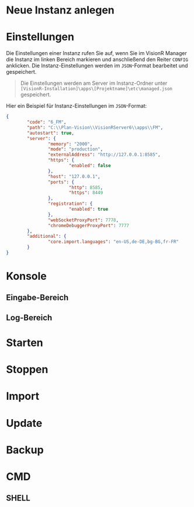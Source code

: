 <!-- TITLE: Instanzen -->
<!-- SUBTITLE: Verwaltung von mehreren Instanzen im VisionR Manager -->

# Neue Instanz anlegen
# Einstellungen
Die Einstellungen einer Instanz rufen Sie auf, wenn Sie im VisionR Manager die Instanz im linken Bereich markieren und anschließend den Reiter `CONFIG` anklicken.
Die Instanz-Einstellungen werden im `JSON`-Format bearbeitet und gespeichert.

> Die Einstellungen werden am Server im Instanz-Ordner unter `[VisionR-Installation]\apps\[Projektname]\etc\managed.json` gespeichert.

Hier ein Beispiel für Instanz-Einstellungen im `JSON`-Format:

```json
{
		"code": "6_FM",
		"path": "C:\\Plan-Vision\\VisionRServer6\\apps\\FM",
		"autostart": true,
		"server": {
				"memory": "2000",
				"mode": "production",
				"externalAddress": "http://127.0.0.1:8585",
				"https": {
						"enabled": false
				},
				"host": "127.0.0.1",
				"ports": {
						"http": 8585,
						"https": 8449
				},
				"registration": {
						"enabled": true
				},
				"webSocketProxyPort": 7778,
				"chromeDebuggerProxyPort": 7777
		},
		"additional": {
				"core.import.languages": "en-US,de-DE,bg-BG,fr-FR"
		}
}
```

# Konsole
## Eingabe-Bereich
## Log-Bereich
# Starten
# Stoppen
# Import
# Update
# Backup
# CMD
## SHELL